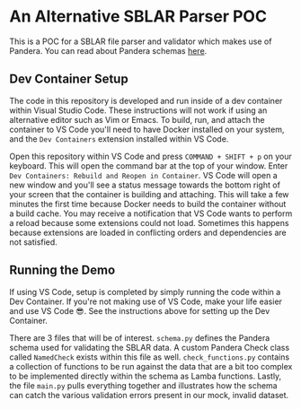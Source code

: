 # An Alternative SBLAR Parser POC

This is a POC for a SBLAR file parser and validator which makes use of Pandera. You can read about Pandera schemas [here](https://pandera.readthedocs.io/en/stable/dataframe_schemas.html).

## Dev Container Setup

The code in this repository is developed and run inside of a dev container within Visual Studio Code. These instructions will not work if using an alternative editor such as Vim or Emacs. To build, run, and attach the container to VS Code you'll need to have Docker installed on your system, and the `Dev Containers` extension installed within VS Code.

Open this repository within VS Code and press `COMMAND + SHIFT + p` on your keyboard. This will open the command bar at the top of your window. Enter `Dev Containers: Rebuild and Reopen in Container`. VS Code will open a new window and you'll see a status message towards the bottom right of your screen that the container is building and attaching. This will take a few minutes the first time because Docker needs to build the container without a build cache. You may receive a notification that VS Code wants to perform a reload because some extensions could not load. Sometimes this happens because extensions are loaded in conflicting orders and dependencies are not satisfied.

## Running the Demo

If using VS Code, setup is completed by simply running the code within a Dev Container. If you're not making use of VS Code, make your life easier and use VS Code :sunglasses:. See the instructions above for setting up the Dev Container.

There are 3 files that will be of interest. `schema.py` defines the Pandera schema used for validating the SBLAR data. A custom Pandera Check class called `NamedCheck` exists within this file as well. `check_functions.py` contains a collection of functions to be run against the data that are a bit too complex to be implemented directly within the schema as Lamba functions. Lastly, the file `main.py` pulls everything together and illustrates how the schema can catch the various validation errors present in our mock, invalid dataset.
